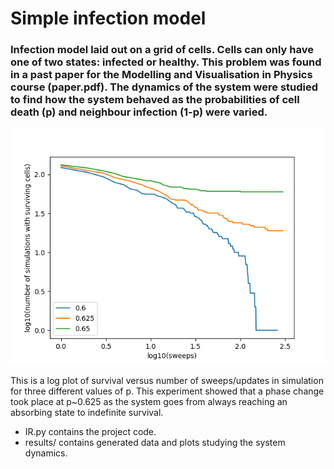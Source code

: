 # Simple infection model

### Infection model laid out on a grid of cells. Cells can only have one of two states: infected or healthy. This problem was found in a past paper for the Modelling and Visualisation in Physics course (paper.pdf). The dynamics of the system were studied to find how the system behaved as the probabilities of cell death (p) and neighbour infection (1-p) were varied.

![Log plot of survival versus number of sweeps/updates in simulation.](results/log_survival.png)

This is a log plot of survival versus number of sweeps/updates in simulation for three different values of p. This experiment showed that a phase change took place at p~0.625 as the system goes from always reaching an absorbing state to indefinite survival.

* IR.py contains the project code.
* results/ contains generated data and plots studying the system dynamics.